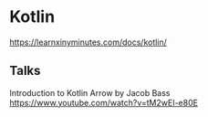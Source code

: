 # Kotlin

https://learnxinyminutes.com/docs/kotlin/

## Talks

Introduction to Kotlin Arrow by Jacob Bass
https://www.youtube.com/watch?v=tM2wEI-e80E
